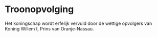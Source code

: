 # Troonopvolging
Het koningschap wordt erfelijk vervuld door de wettige opvolgers van Koning Willem I, Prins van Oranje-Nassau.
